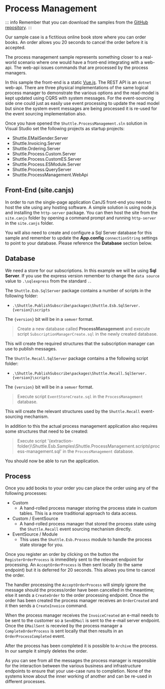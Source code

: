 # Process Management

::: info
Remember that you can download the samples from the <a href="https://github.com/Shuttle/Shuttle.Esb.Samples" target="_blank">GitHub repository</a>.
:::

Our sample case is a fictitious online book store where you can order books.  An order allows you 20 seconds to cancel the order before it is accepted.

The process management sample represents something closer to a real-world scenario where one would have a front-end integrating with a web-api.  The web-api issues commands that are processed by the process managers.

In this sample the front-end is a static [Vue.js](https://vuejs.org/).  The REST API is an `dotnet` web-api.  There are three physical implementations of the same logical process manager to demonstrate the various options and the read-model is kept updated using CQRS with system messages.  For the event-sourcing side one could just as easily use event processing to update the read model but since the system event messages are being processed it is re-used for the event sourcing implementation also.

Once you have opened the `Shuttle.ProcessManagement.sln` solution in Visual Studio set the following projects as startup projects:

- Shuttle.EMailSender.Server
- Shuttle.Invoicing.Server
- Shuttle.Ordering.Server
- Shuttle.Process.Custom.Server
- Shuttle.Process.CustomES.Server
- Shuttle.Process.ESModule.Server
- Shuttle.Process.QueryServer
- Shuttle.ProcessManagement.WebApi

## Front-End (site.canjs)

In order to run the single-page application CanJS front-end you need to host the site using any hosting software.  A simple solution is using node.js and installing the `http-server` package.  You can then host the site from the `site.canjs` folder by opening a command prompt and running `http-server` in the `site.canjs` folder.

You will also need to create and configure a Sql Server database for this sample and remember to update the **App.config** `connectionString` settings to point to your database.  Please reference the **Database** section below.

## Database

We need a store for our subscriptions.  In this example we will be using **Sql Server**.  If you use the express version remember to change the `data source` value to `.\sqlexpress` from the standard `.`.

The `Shuttle.Esb.SqlServer` package contains a number of scripts in the following folder:

- `.\Shuttle.PublishSubscribe\packages\Shuttle.Esb.SqlServer.{version}\scripts`

The `{version}` bit will be in a `semver` format.

> Create a new database called **ProcessManagement** and execute script `SubscriptionManagerCreate.sql` in the newly created database.

This will create the required structures that the subscription manager can use to publish messages.

The `Shuttle.Recall.SqlServer` package contains a the following script folder:

- `.\Shuttle.PublishSubscribe\packages\Shuttle.Recall.SqlServer.{version}\scripts`

The `{version}` bit will be in a `semver` format.

> Execute script `EventStoreCreate.sql` in the `ProcessManagement` database.

This will create the relevant structures used by the `Shuttle.Recall` event-sourcing mechanism.

In addition to this the actual process management application also requires some structures that need to be created:

> Execute script '{extraction-folder}\Shuttle.Esb.Samples\Shuttle.ProcessManagement\.scripts\process-management.sql' in the `ProcessManagement` database.

You should now be able to run the application.

## Process

Once you add books to your order you can place the order using any of the following processes:

- Custom
	* A hand-rolled process manager storing the process state in custom tables.  This is a more traditional approach to data access.
- Custom / EventSource
	* A hand-rolled process manager that stored the process state using the `Shuttle.Recall` event sourcing mechanism directly.
- EventSource / Module
	* This uses the `Shuttle.Esb.Process` module to handle the process state storage for you.
	
Once you register an order by clicking on the button the `RegisterOrderProcess` is immeditely sent to the relevant endpoint for processing.  An `AcceptOrderProcess` is then sent locally (to the same endpoint) but it is deferred for 20 seconds.  This allows you time to cancel the order.

The handler processing the `AcceptOrderProcess` will simply ignore the message should the process/order have been cancelled in the meantime; else it sends a `CreateOrder` to the order processing endpoint.  Once the order has been created the process manager receives an `OrderCreated` and it then sends a `CreateInvoice` command.

When the process manager receives the `InvoiceCreated` an e-mail needs to be sent to the customer so a `SendEMail` is sent to the e-mail server endpoint.  Once the `EMailSent` is recevied by the process manager a `CompleteOrderProcess` is sent locally that then results in an `OrderProcessCompleted` event.

After the process has been completed it is possible to `Archive` the process.  In our sample it simply deletes the order.

As you can see from all the messages the process manager is responsible for the interaction between the various business and infrastructure endpoints to ensure that your use-case runs to completion.  None of the systems know about the inner working of another and can be re-used in different processes.


